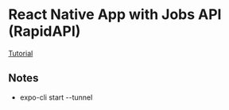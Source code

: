# React Native App with Jobs API (RapidAPI)
[Tutorial](https://youtu.be/mJ3bGvy0WAY)

## Notes 
* expo-cli start --tunnel
